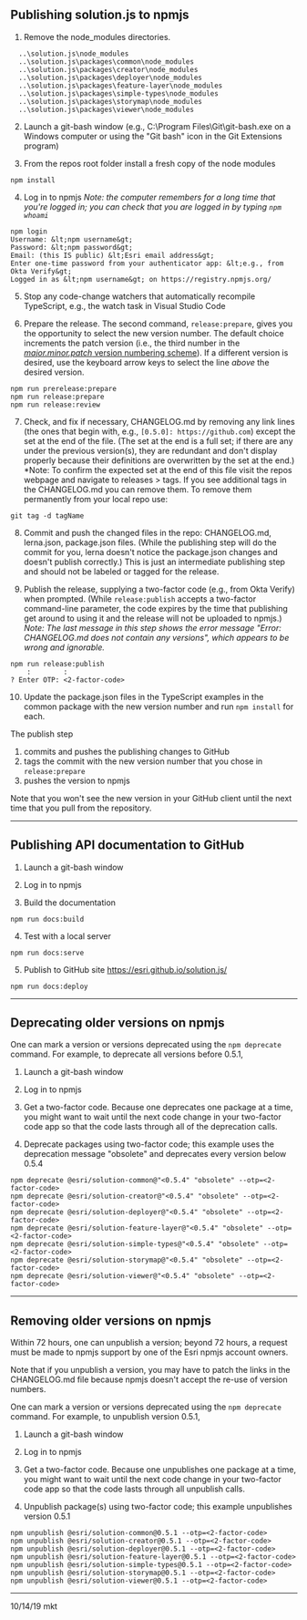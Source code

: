 ## Publishing solution.js to npmjs

1. Remove the node_modules directories.
```
  ..\solution.js\node_modules
  ..\solution.js\packages\common\node_modules
  ..\solution.js\packages\creator\node_modules
  ..\solution.js\packages\deployer\node_modules
  ..\solution.js\packages\feature-layer\node_modules
  ..\solution.js\packages\simple-types\node_modules
  ..\solution.js\packages\storymap\node_modules
  ..\solution.js\packages\viewer\node_modules
 ```

2. Launch a git-bash window (e.g., C:\Program Files\Git\git-bash.exe on a Windows computer or using the "Git bash" icon in the Git Extensions program)

3. From the repos root folder install a fresh copy of the node modules
```
npm install
```

4. Log in to npmjs
*Note: the computer remembers for a long time that you're logged in; you can check that you are logged in by typing `npm whoami`*
```
npm login
Username: &lt;npm username&gt;
Password: &lt;npm password&gt;
Email: (this IS public) &lt;Esri email address&gt;
Enter one-time password from your authenticator app: &lt;e.g., from Okta Verify&gt;
Logged in as &lt;npm username&gt; on https://registry.npmjs.org/
```

5. Stop any code-change watchers that automatically recompile TypeScript, e.g., the watch task in Visual Studio Code

6. Prepare the release.
The second command, `release:prepare`, gives you the opportunity to select the new version number. The default choice increments the patch version (i.e., the third number in the [*major.minor.patch* version numbering scheme](https://semver.org/)). If a different version is desired, use the keyboard arrow keys to select the line *above* the desired version. 
```
npm run prerelease:prepare
npm run release:prepare
npm run release:review
```

7. Check, and fix if necessary, CHANGELOG.md by removing any link lines (the ones that begin with, e.g., `[0.5.0]: https://github.com`) except the set at the end of the file. (The set at the end is a full set; if there are any under the previous version(s), they are redundant and don't display properly because their definitions are overwritten by the set at the end.)
*Note: To confirm the expected set at the end of this file visit the repos webpage and navigate to releases > tags. If you see additional tags in the CHANGELOG.md you can remove them. To remove them permanently from your local repo use:
```
git tag -d tagName
```

8. Commit and push the changed files in the repo: CHANGELOG.md, lerna.json, package.json files. (While the publishing step will do the commit for you, lerna doesn't notice the package.json changes and doesn't publish correctly.) This is just an intermediate publishing step and should not be labeled or tagged for the release.

9. Publish the release, supplying a two-factor code (e.g., from Okta Verify) when prompted. (While `release:publish` accepts a two-factor command-line parameter, the code expires by the time that publishing get around to using it and the release will not be uploaded to npmjs.)
*Note: The last message in this step shows the error message "Error: CHANGELOG.md does not contain any versions", which appears to be wrong and ignorable.*
```
npm run release:publish
    :        :
? Enter OTP: <2-factor-code>
```

10. Update the package.json files in the TypeScript examples in the common package with the new version number and run `npm install` for each.

The publish step
1. commits and pushes the publishing changes to GitHub
2. tags the commit with the new version number that you chose in `release:prepare`
3. pushes the version to npmjs

Note that you won't see the new version in your GitHub client until the next time that you pull from the repository.

---

## Publishing API documentation to GitHub

1. Launch a git-bash window

2. Log in to npmjs

3. Build the documentation
```
npm run docs:build
```

4. Test with a local server
```
npm run docs:serve
```

5. Publish to GitHub site https://esri.github.io/solution.js/
```
npm run docs:deploy
```

---

## Deprecating older versions on npmjs

One can mark a version or versions deprecated using the `npm deprecate` command. For example, to deprecate all versions before 0.5.1,

1. Launch a git-bash window

2. Log in to npmjs

3. Get a two-factor code. Because one deprecates one package at a time, you might want to wait until the next code change in your two-factor code app so that the code lasts through all of the deprecation calls.

4. Deprecate packages using two-factor code; this example uses the deprecation message "obsolete" and deprecates every version below 0.5.4
```
npm deprecate @esri/solution-common@"<0.5.4" "obsolete" --otp=<2-factor-code>
npm deprecate @esri/solution-creator@"<0.5.4" "obsolete" --otp=<2-factor-code>
npm deprecate @esri/solution-deployer@"<0.5.4" "obsolete" --otp=<2-factor-code>
npm deprecate @esri/solution-feature-layer@"<0.5.4" "obsolete" --otp=<2-factor-code>
npm deprecate @esri/solution-simple-types@"<0.5.4" "obsolete" --otp=<2-factor-code>
npm deprecate @esri/solution-storymap@"<0.5.4" "obsolete" --otp=<2-factor-code>
npm deprecate @esri/solution-viewer@"<0.5.4" "obsolete" --otp=<2-factor-code>
```

---

## Removing older versions on npmjs

Within 72 hours, one can unpublish a version; beyond 72 hours, a request must be made to npmjs support by one of the Esri npmjs account owners.

Note that if you unpublish a version, you may have to patch the links in the CHANGELOG.md file because npmjs doesn't accept the re-use of version numbers.

One can mark a version or versions deprecated using the `npm deprecate` command. For example, to unpublish version 0.5.1,

1. Launch a git-bash window

2. Log in to npmjs

3. Get a two-factor code. Because one unpublishes one package at a time, you might want to wait until the next code change in your two-factor code app so that the code lasts through all unpublish calls.

4. Unpublish package(s) using two-factor code; this example unpublishes version 0.5.1
```
npm unpublish @esri/solution-common@0.5.1 --otp=<2-factor-code>
npm unpublish @esri/solution-creator@0.5.1 --otp=<2-factor-code>
npm unpublish @esri/solution-deployer@0.5.1 --otp=<2-factor-code>
npm unpublish @esri/solution-feature-layer@0.5.1 --otp=<2-factor-code>
npm unpublish @esri/solution-simple-types@0.5.1 --otp=<2-factor-code>
npm unpublish @esri/solution-storymap@0.5.1 --otp=<2-factor-code>
npm unpublish @esri/solution-viewer@0.5.1 --otp=<2-factor-code>
```

---
10/14/19 mkt
